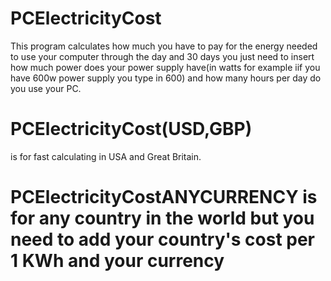 # PCElectricityCost
This program calculates how much you have to pay for the energy needed to use your computer through the day and 30 days you just need to insert how much power does your power supply have(in watts for example iif you have 600w power supply you type in 600) and how many hours per day do you use your PC.
# PCElectricityCost(USD,GBP)
is for fast calculating in USA and Great Britain.
# PCElectricityCostANYCURRENCY is for any country in the world but you need to add your country's cost per 1 KWh and your currency
